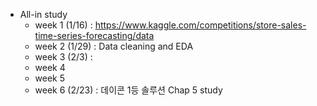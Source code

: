 * All-in study
    * week 1 (1/16) : https://www.kaggle.com/competitions/store-sales-time-series-forecasting/data
    * week 2 (1/29) : Data cleaning and EDA
    * week 3 (2/3) : 
    * week 4 
    * week 5
    * week 6 (2/23) : 데이콘 1등 솔루션 Chap 5 study
